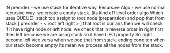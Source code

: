 IN preorder -  we use stack for iterative way.
Recursive Algo -  we use normal recursive way
​
we create a empty stack.
(its kind off level order algo Which uses QUEUE)
​
stack top assign to root node (preparation)
and pop that from stack [ preorder - < root left right >  ]
that root is our ans
then we will check if it have right node or left node.
we check that in reverse order in right first then left
because we are uisng stack so it have LIFO property So
right become left vice versa when we pop that from stack.
ending conditon when our stack become empty its mean we process all the nodes from the stack.
​
​
​
​
